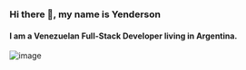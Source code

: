 ### Hi there 👋, my name is Yenderson
#### I am a Venezuelan Full-Stack Developer living in Argentina.



![image](https://user-images.githubusercontent.com/91692179/188044541-889294c8-6060-499f-9475-311dec3886aa.png)

<!--
**Yendersson/Yendersson** is a ✨ _special_ ✨ repository because its `README.md` (this file) appears on your GitHub profile.

Here are some ideas to get you started:

- 🔭 I’m currently working on ...
- 🌱 I’m currently learning ...
- 👯 I’m looking to collaborate on ...
- 🤔 I’m looking for help with ...
- 💬 Ask me about ...
- 📫 How to reach me: ...
- 😄 Pronouns: ...
- ⚡ Fun fact: ...
-->
